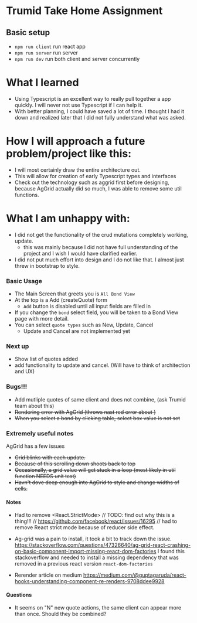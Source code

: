 # Trumid Take Home Assignment

## Basic setup
* `npm run client` run react app 
* `npm run server` run server
* `npm run dev` run both client and server concurrently


# What I learned
* Using Typescript is an excellent way to really pull together a app quickly. I will never not use Typescript if I can help it.
* With better planning, I could have saved a lot of time. I thought I had it down and realized later that I did not fully understand what was asked.

# How I will approach a future problem/project like this:
* I will most certainly draw the entire architecture out.
* This will allow for creation of early Typescript types and interfaces
* Check out the technology such as aggrid first before designing, because AgGrid actually did so much, I was able to remove some util functions.

# What I am unhappy with:
* I did not get the functionality of the crud mutations completely working, update.
  * this was mainly because I did not have full understanding of the project and I wish I would have clarified earlier.
* I did not put much effort into design and I do not like that. I almost just threw in bootstrap to style.


### Basic Usage
* The Main Screen that greets you is `All Bond View`
* At the top is a Add (createQuote) form
  * `Add` button is disabled until all input fields are filled in
* If you change the `bond` select field, you will be taken to a Bond View page with more detail.
* You can select `quote types` such as New, Update, Cancel
  * Update and Cancel are not implemented yet


### Next up
* Show list of quotes added
* add functionality to update and cancel. (Will have to think of architection and UX)

### Bugs!!!
* Add mutliple quotes of same client and does not combine, (ask Trumid team about this)
* <s>Rendering error with AgGrid (throws nast red error about )</s>
* <s>When you select a bond by clicking table, select box value is not set</s>



### Extremely useful notes
AgGrid has a few issues
* <s>Grid blinks with each update.</s>
* <s>Because of this scrolling down shoots back to top</s>
* <s>Occasionally, a grid value will get stuck in a loop (most likely in util function NEEDS unit test)</s>
* <s>Havn't dove deep enough into AgGrid to style and change widths of cells.</s>


#### Notes
* Had to remove <React.StrictMode> 
// TODO: find out why this is a thing!!!
// https://github.com/facebook/react/issues/16295
// had to remove React strict mode because of reducer side effect.

* Ag-grid was a pain to install, it took a bit to track down the issue.
https://stackoverflow.com/questions/47326640/ag-grid-react-crashing-on-basic-component-import-missing-react-dom-factories
I found this stackoverflow and needed to install a missing dependency that was removed in a previous react version `react-dom-factories`

* Rerender article on medium https://medium.com/@guptagaruda/react-hooks-understanding-component-re-renders-9708ddee9928

#### Questions
* It seems on "N" new quote actions, the same client can appear more than once. Should they be combined?
